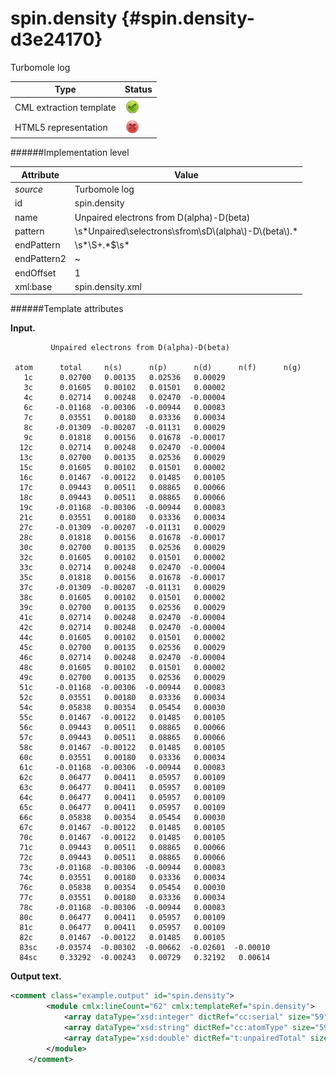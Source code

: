 # spin.density {#spin.density-d3e24170}

Turbomole log


| Type                                                                                                                                                | Status                                                                                                                                              |
|----|----|
| CML extraction template                                                                                                                             | ![](/imgs/Total.png)                                                                                                                                |
| HTML5 representation                                                                                                                                | ![](/imgs/None.png)                                                                                                                                 |

######Implementation level

| Attribute                                                                                                                                           | Value                                                                                                                                               |
|----|----|
| *source*                                                                                                                                            | Turbomole log                                                                                                                                       |
| id                                                                                                                                                  | spin.density                                                                                                                                        |
| name                                                                                                                                                | Unpaired electrons from D(alpha)-D(beta)                                                                                                            |
| pattern                                                                                                                                             | \\s\*Unpaired\\selectrons\\sfrom\\sD\\(alpha\\)-D\\(beta\\).\*                                                                                      |
| endPattern                                                                                                                                          | \\s\*\\S+.\*\$\\s\*                                                                                                                                 |
| endPattern2                                                                                                                                         | \~                                                                                                                                                  |
| endOffset                                                                                                                                           | 1                                                                                                                                                   |
| xml:base                                                                                                                                            | spin.density.xml                                                                                                                                    |

######Template attributes

**Input.**

             Unpaired electrons from D(alpha)-D(beta)

     atom      total     n(s)      n(p)      n(d)      n(f)      n(g)
       1c      0.02700   0.00135   0.02536   0.00029
       3c      0.01605   0.00102   0.01501   0.00002
       4c      0.02714   0.00248   0.02470  -0.00004
       6c     -0.01168  -0.00306  -0.00944   0.00083
       7c      0.03551   0.00180   0.03336   0.00034
       8c     -0.01309  -0.00207  -0.01131   0.00029
       9c      0.01818   0.00156   0.01678  -0.00017
      12c      0.02714   0.00248   0.02470  -0.00004
      13c      0.02700   0.00135   0.02536   0.00029
      15c      0.01605   0.00102   0.01501   0.00002
      16c      0.01467  -0.00122   0.01485   0.00105
      17c      0.09443   0.00511   0.08865   0.00066
      18c      0.09443   0.00511   0.08865   0.00066
      19c     -0.01168  -0.00306  -0.00944   0.00083
      21c      0.03551   0.00180   0.03336   0.00034
      27c     -0.01309  -0.00207  -0.01131   0.00029
      28c      0.01818   0.00156   0.01678  -0.00017
      30c      0.02700   0.00135   0.02536   0.00029
      32c      0.01605   0.00102   0.01501   0.00002
      33c      0.02714   0.00248   0.02470  -0.00004
      35c      0.01818   0.00156   0.01678  -0.00017
      37c     -0.01309  -0.00207  -0.01131   0.00029
      38c      0.01605   0.00102   0.01501   0.00002
      39c      0.02700   0.00135   0.02536   0.00029
      41c      0.02714   0.00248   0.02470  -0.00004
      42c      0.02714   0.00248   0.02470  -0.00004
      44c      0.01605   0.00102   0.01501   0.00002
      45c      0.02700   0.00135   0.02536   0.00029
      46c      0.02714   0.00248   0.02470  -0.00004
      48c      0.01605   0.00102   0.01501   0.00002
      49c      0.02700   0.00135   0.02536   0.00029
      51c     -0.01168  -0.00306  -0.00944   0.00083
      52c      0.03551   0.00180   0.03336   0.00034
      54c      0.05838   0.00354   0.05454   0.00030
      55c      0.01467  -0.00122   0.01485   0.00105
      56c      0.09443   0.00511   0.08865   0.00066
      57c      0.09443   0.00511   0.08865   0.00066
      58c      0.01467  -0.00122   0.01485   0.00105
      60c      0.03551   0.00180   0.03336   0.00034
      61c     -0.01168  -0.00306  -0.00944   0.00083
      62c      0.06477   0.00411   0.05957   0.00109
      63c      0.06477   0.00411   0.05957   0.00109
      64c      0.06477   0.00411   0.05957   0.00109
      65c      0.06477   0.00411   0.05957   0.00109
      66c      0.05838   0.00354   0.05454   0.00030
      67c      0.01467  -0.00122   0.01485   0.00105
      70c      0.01467  -0.00122   0.01485   0.00105
      71c      0.09443   0.00511   0.08865   0.00066
      72c      0.09443   0.00511   0.08865   0.00066
      73c     -0.01168  -0.00306  -0.00944   0.00083
      74c      0.03551   0.00180   0.03336   0.00034
      76c      0.05838   0.00354   0.05454   0.00030
      77c      0.03551   0.00180   0.03336   0.00034
      78c     -0.01168  -0.00306  -0.00944   0.00083
      80c      0.06477   0.00411   0.05957   0.00109
      81c      0.06477   0.00411   0.05957   0.00109
      82c      0.01467  -0.00122   0.01485   0.00105
      83sc    -0.03574  -0.00302  -0.00662  -0.02601  -0.00010
      84sc     0.33292  -0.00243   0.00729   0.32192   0.00614

        

**Output text.**

```xml
<comment class="example.output" id="spin.density">
        <module cmlx:lineCount="62" cmlx:templateRef="spin.density">
            <array dataType="xsd:integer" dictRef="cc:serial" size="59">1 3 4 6 7 8 9 12 13 15 16 17 18 19 21 27 28 30 32 33 35 37 38 39 41 42 44 45 46 48 49 51 52 54 55 56 57 58 60 61 62 63 64 65 66 67 70 71 72 73 74 76 77 78 80 81 82 83 84</array>
            <array dataType="xsd:string" dictRef="cc:atomType" size="59">c c c c c c c c c c c c c c c c c c c c c c c c c c c c c c c c c c c c c c c c c c c c c c c c c c c c c c c c c sc sc</array>
            <array dataType="xsd:double" dictRef="t:unpairedTotal" size="59">0.027 0.01605 0.02714 -0.01168 0.03551 -0.01309 0.01818 0.02714 0.027 0.01605 0.01467 0.09443 0.09443 -0.01168 0.03551 -0.01309 0.01818 0.027 0.01605 0.02714 0.01818 -0.01309 0.01605 0.027 0.02714 0.02714 0.01605 0.027 0.02714 0.01605 0.027 -0.01168 0.03551 0.05838 0.01467 0.09443 0.09443 0.01467 0.03551 -0.01168 0.06477 0.06477 0.06477 0.06477 0.05838 0.01467 0.01467 0.09443 0.09443 -0.01168 0.03551 0.05838 0.03551 -0.01168 0.06477 0.06477 0.01467 -0.03574 0.33292</array>
        </module>
    </comment>
```
